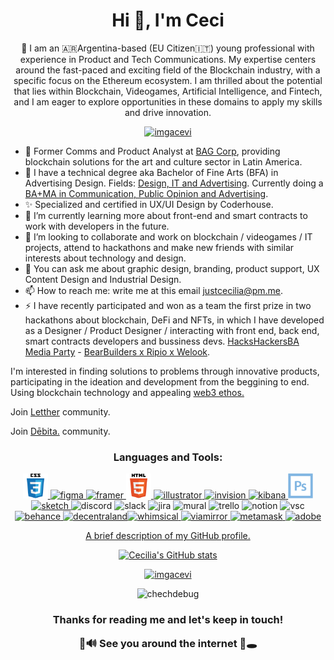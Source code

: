
<h1 align="center">Hi 👋, I'm Ceci</h1>

<div align="center">
🎯 I am an 🇦🇷Argentina-based (EU Citizen🇮🇹) young professional with experience in Product and Tech Communications. 
My expertise centers around the fast-paced and exciting field of the Blockchain industry, with a specific focus on the Ethereum ecosystem. I am thrilled about the potential that lies within Blockchain, Videogames, Artificial Intelligence, and Fintech, and I am eager to explore opportunities in these domains to apply my skills and drive innovation.
</div>

<p align="center"> <a href="https://twitter.com/imgacevi" target="blank"><img src="https://media.tenor.com/4ryx66tWEhcAAAAd/pixel-study.gif" alt="imgacevi" /></a> </p>


- 🔭 Former Comms and Product Analyst at [BAG Corp](https://www.bag-corp.io/), providing blockchain solutions for the art and culture sector in Latin America.
- 🔭 I have a technical degree aka Bachelor of Fine Arts (BFA) in Advertising Design. Fields: [Design, IT and Advertising](https://drive.google.com/drive/folders/1Ed_pwjvrikjTlwdOh0LqkrYuWULnnvNZ?usp=sharing). Currently doing a [BA+MA in Communication, Public Opinion and Advertising](https://www.uba.ar/internacionales/contenido.php?id=549&lang=en). 
- ✨ Specialized and certified in UX/UI Design by Coderhouse.
- 🌱 I’m currently learning more about front-end and smart contracts to work with developers in the future.
- 👯 I’m looking to collaborate and work on blockchain / videogames / IT projects, attend to hackathons and make new friends with similar interests about technology and design.
- 💬 You can ask me about graphic design, branding, product support, UX Content Design and Industrial Design.
- 📫 How to reach me: write me at this email [justcecilia@pm.me](mailto:justcecilia@pm.me).
- ⚡ I have recently participated and won as a team the first prize in two hackathons about blockchain, DeFi and NFTs, in which I have developed as a Designer / Product Designer / interacting with front end, back end, smart contracts developers and bussiness devs.
[HacksHackersBA Media Party](https://twitter.com/HacksHackersBA) - [BearBuilders x Ripio x Welook](https://twitter.com/Bear_Builders).

I'm interested in finding solutions to problems through innovative products, participating in the ideation and development from the beggining to end. Using blockchain technology and appealing [web3 ethos.](https://web3.foundation/about/#:~:text=Web3%20Foundation%20believes%20in%20an,information%20and%20value%20are%20decentralized)

Join [Letther](https://twitter.com/lettherxyz) community.

Join [Dēbita.](https://twitter.com/DebitaFinance) community.


<h3 align="center">Languages and Tools:</h3>
<p align="center"> <a href="https://www.w3schools.com/css/" target="_blank" rel="noreferrer"> <img src="https://raw.githubusercontent.com/devicons/devicon/master/icons/css3/css3-original-wordmark.svg" alt="css3" width="40" height="40"/> </a> <a href="https://www.figma.com/" target="_blank" rel="noreferrer"> <img src="https://www.vectorlogo.zone/logos/figma/figma-icon.svg" alt="figma" width="40" height="40"/> </a> <a href="https://www.framer.com/" target="_blank" rel="noreferrer"> <img src="https://www.vectorlogo.zone/logos/framer/framer-icon.svg" alt="framer" width="40" height="40"/> </a> <a href="https://www.w3.org/html/" target="_blank" rel="noreferrer"> <img src="https://raw.githubusercontent.com/devicons/devicon/master/icons/html5/html5-original-wordmark.svg" alt="html5" width="40" height="40"/> </a> <a href="https://www.adobe.com/in/products/illustrator.html" target="_blank" rel="noreferrer"> <img src="https://www.vectorlogo.zone/logos/adobe_illustrator/adobe_illustrator-icon.svg" alt="illustrator" width="40" height="40"/> </a> <a href="https://www.invisionapp.com/" target="_blank" rel="noreferrer"> <img src="https://www.vectorlogo.zone/logos/invisionapp/invisionapp-icon.svg" alt="invision" width="40" height="40"/> </a> <a href="https://www.elastic.co/kibana" target="_blank" rel="noreferrer"> <img src="https://www.vectorlogo.zone/logos/elasticco_kibana/elasticco_kibana-icon.svg" alt="kibana" width="40" height="40"/> </a> <a href="https://www.photoshop.com/en" target="_blank" rel="noreferrer"> <img src="https://raw.githubusercontent.com/devicons/devicon/master/icons/photoshop/photoshop-line.svg" alt="photoshop" width="40" height="40"/> </a> <a href="https://www.sketch.com/" target="_blank" rel="noreferrer"> <img src="https://www.vectorlogo.zone/logos/sketchapp/sketchapp-icon.svg" alt="sketch" width="40" height="40"/> </a> <img src="https://www.svgrepo.com/show/353655/discord-icon.svg" alt="discord" width="40" height="40"/>  <img src="https://upload.wikimedia.org/wikipedia/commons/thumb/d/d5/Slack_icon_2019.svg/2048px-Slack_icon_2019.svg.png" alt="slack" width="40" height="40"/>  <img src="https://cdn.icon-icons.com/icons2/2699/PNG/512/atlassian_jira_logo_icon_170511.png" alt="jira" width="40" height="40"/>   <img src="https://assets.website-files.com/5ddd9c3f2186308353fe682d/6089ae0efc1899d75f3deccf_mural-glyph.png" alt="mural" width="40" height="40"/>  <img src="https://cdn-icons-png.flaticon.com/512/6124/6124991.png" alt="trello" width="40" height="40"/>   <img src="https://upload.wikimedia.org/wikipedia/commons/thumb/e/e9/Notion-logo.svg/1024px-Notion-logo.svg.png" alt="notion" width="40" height="40"/>  <img src="https://upload.wikimedia.org/wikipedia/commons/thumb/9/9a/Visual_Studio_Code_1.35_icon.svg/2048px-Visual_Studio_Code_1.35_icon.svg.png" alt="vsc" width="40" height="40"/> <a href="https://www.behance.net/ceciliavit/moodboards" target="blank"><img src="https://cdn-icons-png.flaticon.com/512/48/48975.png" alt="behance" width="40" height="40"/> <a href="https://forum.decentraland.org/u/imgacevi/summary" target="blank"><image src="https://logos-download.com/wp-content/uploads/2019/12/Decentraland_MANA_Logo_new-700x700.png" alt="decentraland" width="40" height="40"/><image src="https://luna1.co/7c9d33.png" alt="whimsical" width="40" height="40"/> 
<image src="https://pbs.twimg.com/profile_images/1483877855586963459/VVWXmSVk_400x400.jpg" alt="viamirror" width="40" height="40"/>  <image src="https://upload.wikimedia.org/wikipedia/commons/thumb/3/36/MetaMask_Fox.svg/1200px-MetaMask_Fox.svg.png" alt="metamask" width="40" height="40"/> 
<a href="https://www.adobe.com" target="_blank" rel="noreferrer"> <img src="https://logodownload.org/wp-content/uploads/2017/04/adobe-logo-0.png" alt="adobe" width="40" height="40"/>

<p align="center">A brief description of my GitHub profile.</p>

<div align="center">

[![Cecilia's GitHub stats](https://github-readme-stats.vercel.app/api?username=chechdebug&show_icons=true&theme=dracula)](https://github.com/anuraghazra/github-readme-stats)

</div>


<p align="center"> <a href="https://twitter.com/imgacevi" target="blank"><img src="https://img.shields.io/twitter/follow/imgacevi?logo=twitter&style=for-the-badge" alt="imgacevi" /></a> </p>

<p align="center"> <img src="https://komarev.com/ghpvc/?username=chechdebug&label=Profile%20views&color=0e75b6&style=flat" alt="chechdebug" /> </p>

<h3 align="center"> Thanks for reading me and let's keep in touch! 

🦇🔊 See you around the internet 🐇🕳️  </h3>


